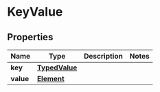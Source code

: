 

# KeyValue


## Properties

| Name | Type | Description | Notes |
|------------ | ------------- | ------------- | -------------|
|**key** | [**TypedValue**](TypedValue.md) |  |  |
|**value** | [**Element**](Element.md) |  |  |



